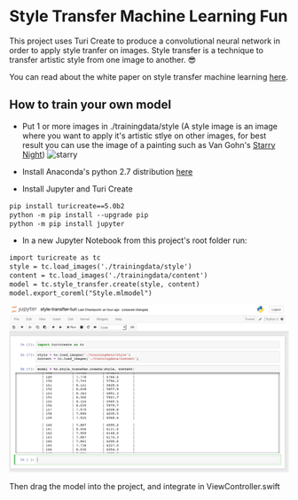 # Style Transfer Machine Learning Fun

This project uses Turi Create to produce a convolutional neural network in order to apply style tranfer on images. Style transfer is a technique to transfer artistic style from one image to another. 😎

You can read about the white paper on style transfer machine learning [here](https://arxiv.org/abs/1508.06576). 

## How to train your own model

* Put 1 or more images in ./trainingdata/style (A style image is an image where you want to apply it's artistic stlye on other images, for best result you can use the image of a painting such as Van Gohn's [Starry Night](https://www.vangoghgallery.com/painting/starry-night.html))
![starry](https://www.vangoghgallery.com/img/starry_night_full.jpg)


* Install Anaconda's python 2.7 distribution [here](https://www.anaconda.com/download/)

* Install Jupyter and Turi Create
```
pip install turicreate==5.0b2
python -m pip install --upgrade pip
python -m pip install jupyter
```

* In a new Jupyter Notebook from this project's root folder run:
```
import turicreate as tc
style = tc.load_images('./trainingdata/style')
content = tc.load_images('./trainingdata/content')
model = tc.style_transfer.create(style, content)
model.export_coreml("Style.mlmodel")

```
![jupyter](https://raw.githubusercontent.com/LunarFlash/StyleTransferMachineLearning/master/readmeImages/jupyter.png)

Then drag the model into the project, and integrate in ViewController.swift






